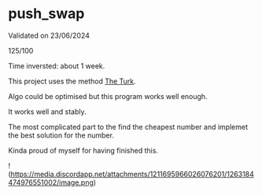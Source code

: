 # push_swap

Validated on 23/06/2024

125/100

Time inversted: about 1 week.

This project uses the method [The Turk](https://medium.com/@ayogun/push-swap-c1f5d2d41e97). 

Algo could be optimised but this program works well enough.

It works well and stably.

The most complicated part to the find the cheapest number and implemet the best solution for the number.

Kinda proud of myself for having finished this.

!(https://media.discordapp.net/attachments/1211695966026076201/1263184474976551002/image.png)
